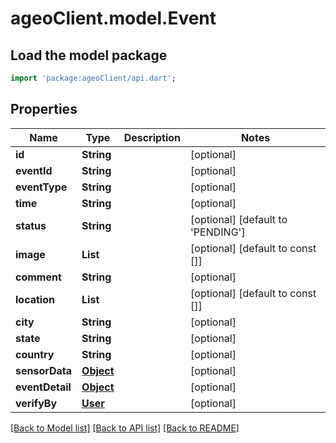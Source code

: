 # ageoClient.model.Event

## Load the model package
```dart
import 'package:ageoClient/api.dart';
```

## Properties
Name | Type | Description | Notes
------------ | ------------- | ------------- | -------------
**id** | **String** |  | [optional] 
**eventId** | **String** |  | [optional] 
**eventType** | **String** |  | [optional] 
**time** | **String** |  | [optional] 
**status** | **String** |  | [optional] [default to 'PENDING']
**image** | **List<String>** |  | [optional] [default to const []]
**comment** | **String** |  | [optional] 
**location** | **List<num>** |  | [optional] [default to const []]
**city** | **String** |  | [optional] 
**state** | **String** |  | [optional] 
**country** | **String** |  | [optional] 
**sensorData** | [**Object**](.md) |  | [optional] 
**eventDetail** | [**Object**](.md) |  | [optional] 
**verifyBy** | [**User**](User.md) |  | [optional] 

[[Back to Model list]](../README.md#documentation-for-models) [[Back to API list]](../README.md#documentation-for-api-endpoints) [[Back to README]](../README.md)


